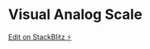 # Visual Analog Scale

[Edit on StackBlitz ⚡️](https://stackblitz.com/edit/ngx-slider-vertical-slider-example-32vg3b)
